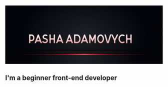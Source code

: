 ![Header](https://github.com/puchaps/puchaps/blob/main/assets/mbCXU1611961053.jpg)

## I'm a beginner front-end developer